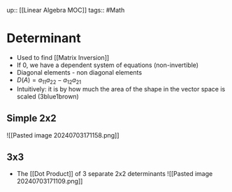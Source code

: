 up:: [[Linear Algebra MOC]]
tags:: #Math 
# Determinant
- Used to find [[Matrix Inversion]]
- If 0, we have a dependent system of equations (non-invertible)
- Diagonal elements - non diagonal elements
- $D(A) = a_{11}a_{22} - a_{12}a_{21}$
- Intuitively: it is by how much the area of the shape in the vector space is scaled (3blue1brown)

## Simple 2x2
![[Pasted image 20240703171158.png]]
## 3x3
- The [[Dot Product]] of 3 separate 2x2 determinants
![[Pasted image 20240703171109.png]]